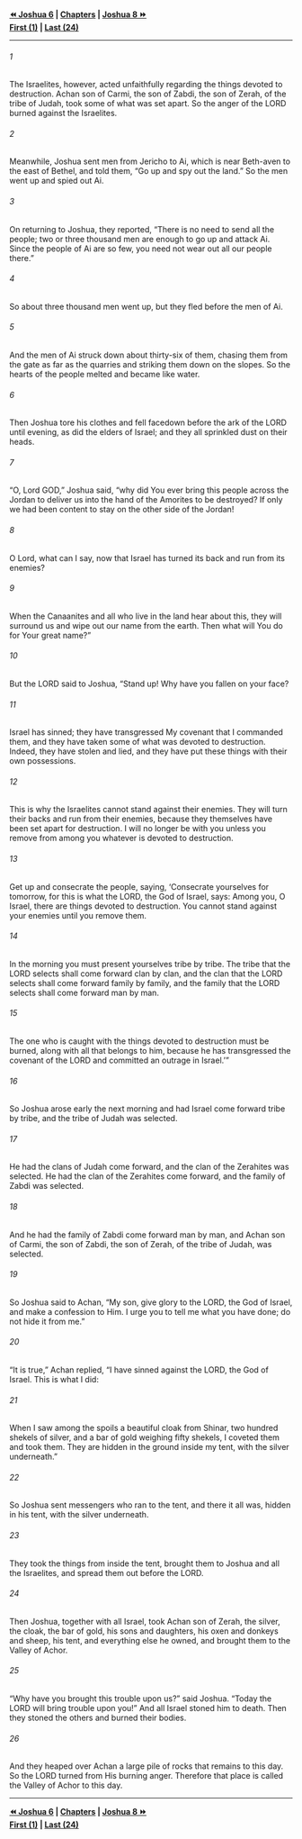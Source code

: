   
**[⏪ Joshua 6](./Joshua%206.md) | [Chapters](./_index.md) | [Joshua 8 ⏩](./Joshua%208.md)**  
**[First (1)](./Joshua%201.md) | [Last (24)](./Joshua%2024.md)**  
  
---  
  
###### 1  
The Israelites, however, acted unfaithfully regarding the things devoted to destruction. Achan son of Carmi, the son of Zabdi, the son of Zerah, of the tribe of Judah, took some of what was set apart. So the anger of the LORD burned against the Israelites.  
  
###### 2  
Meanwhile, Joshua sent men from Jericho to Ai, which is near Beth-aven to the east of Bethel, and told them, “Go up and spy out the land.” So the men went up and spied out Ai.  
  
###### 3  
On returning to Joshua, they reported, “There is no need to send all the people; two or three thousand men are enough to go up and attack Ai. Since the people of Ai are so few, you need not wear out all our people there.”  
  
###### 4  
So about three thousand men went up, but they fled before the men of Ai.  
  
###### 5  
And the men of Ai struck down about thirty-six of them, chasing them from the gate as far as the quarries and striking them down on the slopes. So the hearts of the people melted and became like water.  
  
###### 6  
Then Joshua tore his clothes and fell facedown before the ark of the LORD until evening, as did the elders of Israel; and they all sprinkled dust on their heads.  
  
###### 7  
“O, Lord GOD,” Joshua said, “why did You ever bring this people across the Jordan to deliver us into the hand of the Amorites to be destroyed? If only we had been content to stay on the other side of the Jordan!  
  
###### 8  
O Lord, what can I say, now that Israel has turned its back and run from its enemies?  
  
###### 9  
When the Canaanites and all who live in the land hear about this, they will surround us and wipe out our name from the earth. Then what will You do for Your great name?”  
  
###### 10  
But the LORD said to Joshua, “Stand up! Why have you fallen on your face?  
  
###### 11  
Israel has sinned; they have transgressed My covenant that I commanded them, and they have taken some of what was devoted to destruction. Indeed, they have stolen and lied, and they have put these things with their own possessions.  
  
###### 12  
This is why the Israelites cannot stand against their enemies. They will turn their backs and run from their enemies, because they themselves have been set apart for destruction. I will no longer be with you unless you remove from among you whatever is devoted to destruction.  
  
###### 13  
Get up and consecrate the people, saying, ‘Consecrate yourselves for tomorrow, for this is what the LORD, the God of Israel, says: Among you, O Israel, there are things devoted to destruction. You cannot stand against your enemies until you remove them.  
  
###### 14  
In the morning you must present yourselves tribe by tribe. The tribe that the LORD selects shall come forward clan by clan, and the clan that the LORD selects shall come forward family by family, and the family that the LORD selects shall come forward man by man.  
  
###### 15  
The one who is caught with the things devoted to destruction must be burned, along with all that belongs to him, because he has transgressed the covenant of the LORD and committed an outrage in Israel.’”  
  
###### 16  
So Joshua arose early the next morning and had Israel come forward tribe by tribe, and the tribe of Judah was selected.  
  
###### 17  
He had the clans of Judah come forward, and the clan of the Zerahites was selected. He had the clan of the Zerahites come forward, and the family of Zabdi was selected.  
  
###### 18  
And he had the family of Zabdi come forward man by man, and Achan son of Carmi, the son of Zabdi, the son of Zerah, of the tribe of Judah, was selected.  
  
###### 19  
So Joshua said to Achan, “My son, give glory to the LORD, the God of Israel, and make a confession to Him. I urge you to tell me what you have done; do not hide it from me.”  
  
###### 20  
“It is true,” Achan replied, “I have sinned against the LORD, the God of Israel. This is what I did:  
  
###### 21  
When I saw among the spoils a beautiful cloak from Shinar, two hundred shekels of silver, and a bar of gold weighing fifty shekels, I coveted them and took them. They are hidden in the ground inside my tent, with the silver underneath.”  
  
###### 22  
So Joshua sent messengers who ran to the tent, and there it all was, hidden in his tent, with the silver underneath.  
  
###### 23  
They took the things from inside the tent, brought them to Joshua and all the Israelites, and spread them out before the LORD.  
  
###### 24  
Then Joshua, together with all Israel, took Achan son of Zerah, the silver, the cloak, the bar of gold, his sons and daughters, his oxen and donkeys and sheep, his tent, and everything else he owned, and brought them to the Valley of Achor.  
  
###### 25  
“Why have you brought this trouble upon us?” said Joshua. “Today the LORD will bring trouble upon you!” And all Israel stoned him to death. Then they stoned the others and burned their bodies.  
  
###### 26  
And they heaped over Achan a large pile of rocks that remains to this day. So the LORD turned from His burning anger. Therefore that place is called the Valley of Achor to this day.  
  
  
---  
  
**[⏪ Joshua 6](./Joshua%206.md) | [Chapters](./_index.md) | [Joshua 8 ⏩](./Joshua%208.md)**  
**[First (1)](./Joshua%201.md) | [Last (24)](./Joshua%2024.md)**  
  
